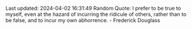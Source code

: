 Last updated: 2024-04-02 16:31:49
Random Quote: I prefer to be true to myself, even at the hazard of incurring the ridicule of others, rather than to be false, and to incur my own abhorrence. - Frederick Douglass